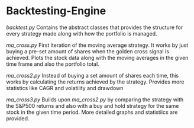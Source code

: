 # Backtesting-Engine

*backtest.py* 
Contains the abstract classes that provides the structure for every strategy made along with how the portfolio is managed.

*ma_cross.py* 
First iteration of the moving average strategy. It works by just buying a pre-set amount of shares when the golden cross signal is achieved. Plots the stock data along with the moving averages in the given time frame and also the portfolio total.

*ma_cross2.py* 
Instead of buying a set amount of shares each time, this works by calculating the returns achieved by the strategy. Provides more statistics like CAGR and volatility and drawdown

*ma_cross3.py*
Builds upon *ma_cross2.py* by comparing the strategy with the S&P500 returns and also with a buy and hold strategy for the same stock in the given time period. More detailed graphs and statistiics are provided.
